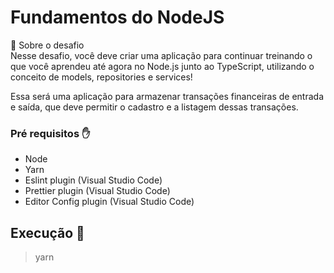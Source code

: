 # Fundamentos do NodeJS
🚀 Sobre o desafio <br>
Nesse desafio, você deve criar uma aplicação para continuar treinando o que você aprendeu até agora no Node.js junto ao TypeScript, utilizando o conceito de models, repositories e services!

Essa será uma aplicação para armazenar transações financeiras de entrada e saída, que deve permitir o cadastro e a listagem dessas transações.

### Pré requisitos ✋
* Node
* Yarn
* Eslint plugin (Visual Studio Code)
* Prettier plugin (Visual Studio Code)
* Editor Config plugin (Visual Studio Code)

## Execução 🏃
> yarn
